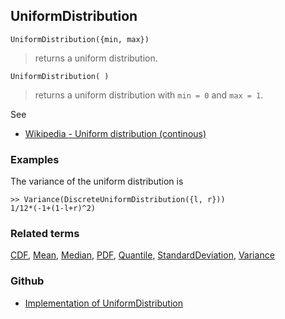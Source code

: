 ## UniformDistribution

```
UniformDistribution({min, max})
```

> returns a uniform distribution.

```
UniformDistribution( )
```

> returns a uniform distribution with `min = 0` and `max = 1`.

See 
* [Wikipedia - Uniform distribution (continous)](https://en.wikipedia.org/wiki/Uniform_distribution_(continuous))
 
### Examples

The variance of the uniform distribution is

```
>> Variance(DiscreteUniformDistribution({l, r})) 
1/12*(-1+(1-l+r)^2)
```


### Related terms 
[CDF](CDF.md), [Mean](Mean.md), [Median](Median.md), [PDF](PDF.md), [Quantile](Quantile.md), [StandardDeviation](StandardDeviation.md), [Variance](Variance.md) 

### Github

* [Implementation of UniformDistribution](https://github.com/axkr/symja_android_library/blob/master/symja_android_library/matheclipse-core/src/main/java/org/matheclipse/core/builtin/StatisticsFunctions.java#L6575) 
